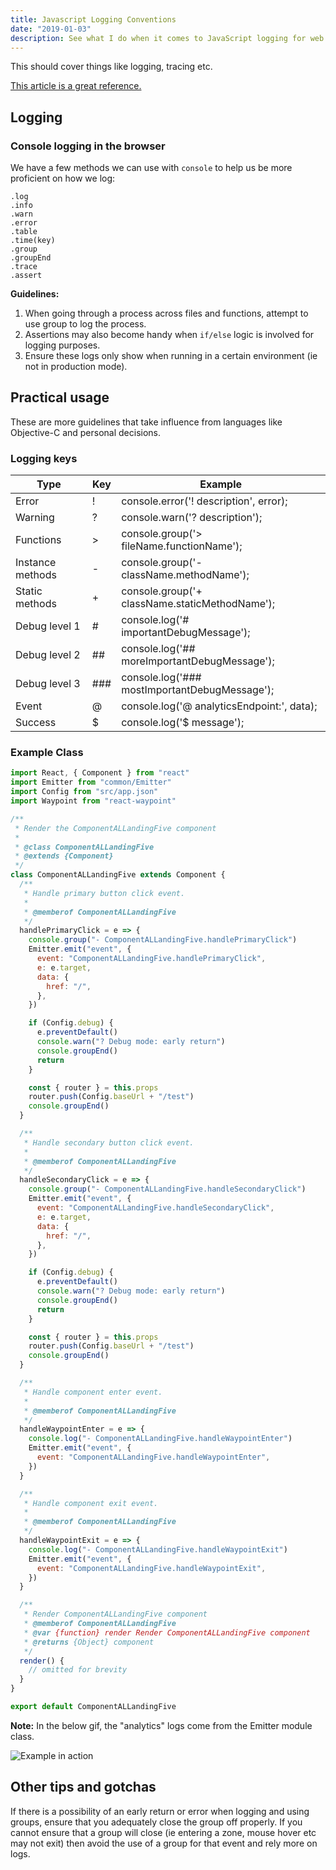 ```yaml
---
title: Javascript Logging Conventions
date: "2019-01-03"
description: See what I do when it comes to JavaScript logging for web.
---
```


This should cover things like logging, tracing etc.

[This article is a great reference.](https://medium.freecodecamp.org/how-you-can-improve-your-workflow-using-the-javascript-console-bdd7823a9472)

<Ad />

## Logging

### Console logging in the browser

We have a few methods we can use with `console` to help us be more proficient on how we log:

```
.log
.info
.warn
.error
.table
.time(key)
.group
.groupEnd
.trace
.assert
```

**Guidelines:**

1.  When going through a process across files and functions, attempt to use group to log the process.
2.  Assertions may also become handy when `if/else` logic is involved for logging purposes.
3.  Ensure these logs only show when running in a certain environment (ie not in production mode).

<Ad />

## Practical usage

These are more guidelines that take influence from languages like Objective-C and personal decisions.

### Logging keys

| Type             | Key | Example                                        |
| ---------------- | --- | ---------------------------------------------- |
| Error            | !   | console.error('! description', error);         |
| Warning          | ?   | console.warn('? description');                 |
| Functions        | >   | console.group('> fileName.functionName');      |
| Instance methods | -   | console.group('- className.methodName');       |
| Static methods   | +   | console.group('+ className.staticMethodName'); |
| Debug level 1    | #   | console.log('# importantDebugMessage');        |
| Debug level 2    | ##  | console.log('## moreImportantDebugMessage');   |
| Debug level 3    | ### | console.log('### mostImportantDebugMessage');  |
| Event            | @   | console.log('@ analyticsEndpoint:', data);     |
| Success          | \$  | console.log('\$ message');                     |

### Example Class

```javascript
import React, { Component } from "react"
import Emitter from "common/Emitter"
import Config from "src/app.json"
import Waypoint from "react-waypoint"

/**
 * Render the ComponentALLandingFive component
 *
 * @class ComponentALLandingFive
 * @extends {Component}
 */
class ComponentALLandingFive extends Component {
  /**
   * Handle primary button click event.
   *
   * @memberof ComponentALLandingFive
   */
  handlePrimaryClick = e => {
    console.group("- ComponentALLandingFive.handlePrimaryClick")
    Emitter.emit("event", {
      event: "ComponentALLandingFive.handlePrimaryClick",
      e: e.target,
      data: {
        href: "/",
      },
    })

    if (Config.debug) {
      e.preventDefault()
      console.warn("? Debug mode: early return")
      console.groupEnd()
      return
    }

    const { router } = this.props
    router.push(Config.baseUrl + "/test")
    console.groupEnd()
  }

  /**
   * Handle secondary button click event.
   *
   * @memberof ComponentALLandingFive
   */
  handleSecondaryClick = e => {
    console.group("- ComponentALLandingFive.handleSecondaryClick")
    Emitter.emit("event", {
      event: "ComponentALLandingFive.handleSecondaryClick",
      e: e.target,
      data: {
        href: "/",
      },
    })

    if (Config.debug) {
      e.preventDefault()
      console.warn("? Debug mode: early return")
      console.groupEnd()
      return
    }

    const { router } = this.props
    router.push(Config.baseUrl + "/test")
    console.groupEnd()
  }

  /**
   * Handle component enter event.
   *
   * @memberof ComponentALLandingFive
   */
  handleWaypointEnter = e => {
    console.log("- ComponentALLandingFive.handleWaypointEnter")
    Emitter.emit("event", {
      event: "ComponentALLandingFive.handleWaypointEnter",
    })
  }

  /**
   * Handle component exit event.
   *
   * @memberof ComponentALLandingFive
   */
  handleWaypointExit = e => {
    console.log("- ComponentALLandingFive.handleWaypointExit")
    Emitter.emit("event", {
      event: "ComponentALLandingFive.handleWaypointExit",
    })
  }

  /**
   * Render ComponentALLandingFive component
   * @memberof ComponentALLandingFive
   * @var {function} render Render ComponentALLandingFive component
   * @returns {Object} component
   */
  render() {
    // omitted for brevity
  }
}

export default ComponentALLandingFive
```

**Note:** In the below gif, the "analytics" logs come from the Emitter module class.

![Example in action](https://res.cloudinary.com/gitgoodclub/image/upload/v1539219876/gifAnalytics.gif)

<Ad />

## Other tips and gotchas

If there is a possibility of an early return or error when logging and using groups, ensure that you adequately close the group off properly. If you cannot ensure that a group will close (ie entering a zone, mouse hover etc may not exit) then avoid the use of a group for that event and rely more on logs.
